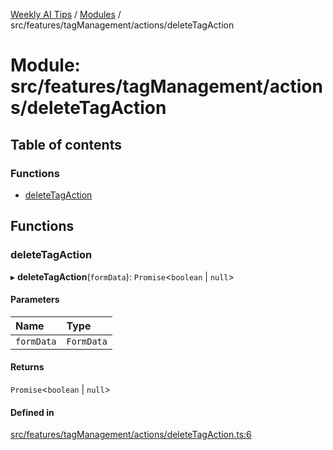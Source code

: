 [Weekly AI Tips](../README.md) / [Modules](../modules.md) / src/features/tagManagement/actions/deleteTagAction

# Module: src/features/tagManagement/actions/deleteTagAction

## Table of contents

### Functions

- [deleteTagAction](src_features_tagManagement_actions_deleteTagAction.md#deletetagaction)

## Functions

### deleteTagAction

▸ **deleteTagAction**(`formData`): `Promise`\<`boolean` \| ``null``\>

#### Parameters

| Name | Type |
| :------ | :------ |
| `formData` | `FormData` |

#### Returns

`Promise`\<`boolean` \| ``null``\>

#### Defined in

[src/features/tagManagement/actions/deleteTagAction.ts:6](https://github.com/alexsoyes/weekly-ai-tips/blob/82d80f9c03fb9b1eb480331758fae01e00b39731/src/features/tagManagement/actions/deleteTagAction.ts#L6)
